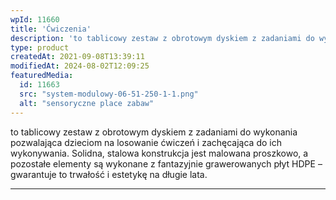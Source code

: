 ```yaml
---
wpId: 11660
title: 'Ćwiczenia'
description: 'to tablicowy zestaw z obrotowym dyskiem z zadaniami do wykonania pozwalająca dzieciom na losowanie ćwiczeń i zachęcająca do ich wykonywania. Solidna, stalowa konstrukcja jest malowana proszkowo, a pozostałe elementy są wykonane z fantazyjnie grawerowanych płyt HDPE – gwarantuje to trwałość i estetykę na długie lata.'
type: product
createdAt: 2021-09-08T13:39:11
modifiedAt: 2024-08-02T12:09:25
featuredMedia:
  id: 11663
  src: "system-modulowy-06-51-250-1-1.png"
  alt: "sensoryczne place zabaw"
---
```



to tablicowy zestaw z obrotowym dyskiem z zadaniami do wykonania pozwalająca dzieciom na losowanie ćwiczeń i zachęcająca do ich wykonywania. Solidna, stalowa konstrukcja jest malowana proszkowo, a pozostałe elementy są wykonane z fantazyjnie grawerowanych płyt HDPE – gwarantuje to trwałość i estetykę na długie lata.

* * *